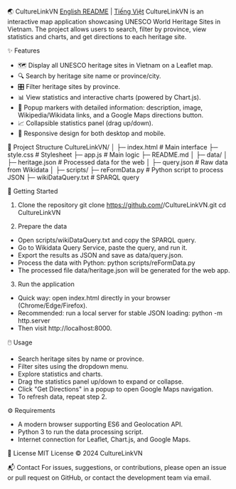 🌏 CultureLinkVN
[English README](README.vn.md) | [Tiếng Việt](README.md)
CultureLinkVN is an interactive map application showcasing UNESCO World Heritage Sites in Vietnam.
The project allows users to search, filter by province, view statistics and charts, and get directions to each heritage site.

✨ Features
- 🗺️ Display all UNESCO heritage sites in Vietnam on a Leaflet map.
- 🔍 Search by heritage site name or province/city.
- 🎛️ Filter heritage sites by province.
- 📊 View statistics and interactive charts (powered by Chart.js).
- 📌 Popup markers with detailed information: description, image, Wikipedia/Wikidata links, and a Google Maps directions button.
- 📈 Collapsible statistics panel (drag up/down).
- 📱 Responsive design for both desktop and mobile.

📂 Project Structure
CultureLinkVN/
│
├─ index.html          # Main interface
├─ style.css           # Stylesheet
├─ app.js              # Main logic
├─ README.md
│
├─ data/
│   ├─ heritage.json   # Processed data for the web
│   ├─ query.json      # Raw data from Wikidata
│
├─ scripts/
    ├─ reFormData.py   # Python script to process JSON
    ├─ wikiDataQuery.txt # SPARQL query




🚀 Getting Started
1. Clone the repository
git clone https://github.com/<username>/CultureLinkVN.git
cd CultureLinkVN


2. Prepare the data
- Open scripts/wikiDataQuery.txt and copy the SPARQL query.
- Go to Wikidata Query Service, paste the query, and run it.
- Export the results as JSON and save as data/query.json.
- Process the data with Python:
python scripts/reFormData.py
- The processed file data/heritage.json will be generated for the web app.
3. Run the application
- Quick way: open index.html directly in your browser (Chrome/Edge/Firefox).
- Recommended: run a local server for stable JSON loading:
python -m http.server
- Then visit http://localhost:8000.

🖱️ Usage
- Search heritage sites by name or province.
- Filter sites using the dropdown menu.
- Explore statistics and charts.
- Drag the statistics panel up/down to expand or collapse.
- Click "Get Directions" in a popup to open Google Maps navigation.
- To refresh data, repeat step 2.

⚙️ Requirements
- A modern browser supporting ES6 and Geolocation API.
- Python 3 to run the data processing script.
- Internet connection for Leaflet, Chart.js, and Google Maps.

📜 License
MIT License © 2024 CultureLinkVN

📬 Contact
For issues, suggestions, or contributions, please open an issue or pull request on GitHub, or contact the development team via email.
